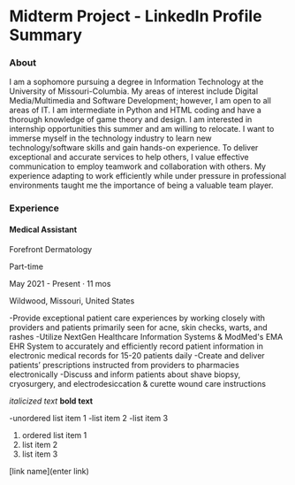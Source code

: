 # Midterm Project - LinkedIn Profile Summary

###  **About**
I am a sophomore pursuing a degree in Information Technology at the University of Missouri-Columbia. My areas of interest include Digital Media/Multimedia and Software Development; however, I am open to all areas of IT. I am intermediate in Python and HTML coding and have a thorough knowledge of game theory and design. I am interested in internship opportunities this summer and am willing to relocate. 
I want to immerse myself in the technology industry to learn new technology/software skills and gain hands-on experience. To deliver exceptional and accurate services to help others, I value effective communication to employ teamwork and collaboration with others. My experience adapting to work efficiently while under pressure in professional environments taught me the importance of being a valuable team player.

### **Experience**
#### **Medical Assistant**
Forefront Dermatology

Part-time

May 2021 - Present · 11 mos 

Wildwood, Missouri, United States

-Provide exceptional patient care experiences by working closely with providers and patients primarily seen for acne, skin checks, warts, and rashes
-Utilize NextGen Healthcare Information Systems & ModMed's EMA EHR System to accurately and efficiently record patient information in electronic medical records for 15-20 patients daily
-Create and deliver patients’ prescriptions instructed from providers to pharmacies electronically 
-Discuss and inform patients about shave biopsy, cryosurgery, and electrodesiccation & curette wound care instructions



*italicized text*
**bold text**

-unordered list item 1
-list item 2
-list item 3

1. ordered list item 1
2. list item 2
3. list item 3

[link name](enter link)

